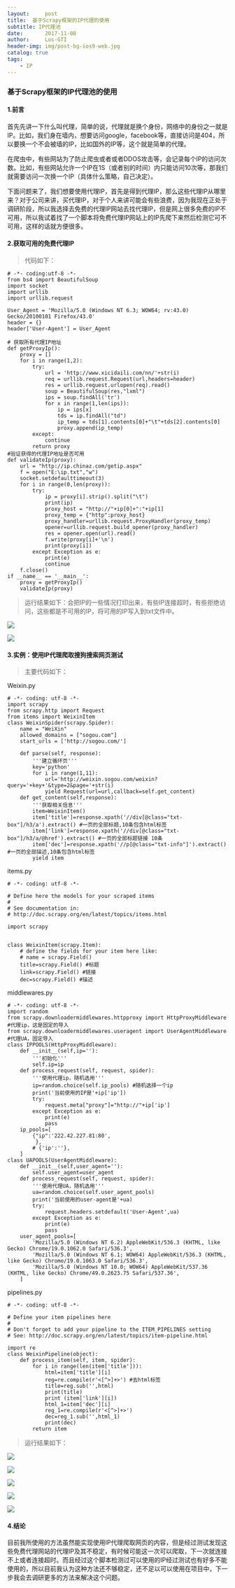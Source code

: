 ```yaml
---
layout:     post
title:  基于Scrapy框架的IP代理的使用
subtitle: IP代理池
date:       2017-11-08
author:     Los-GTI
header-img: img/post-bg-ios9-web.jpg
catalog: true
tags:
    - IP
---
```

### 基于Scrapy框架的IP代理池的使用

#### 1.前言

首先先讲一下什么叫代理，简单的说，代理就是换个身份，网络中的身份之一就是IP。比如，我们身在墙内，想要访问google，facebook等，直接访问是404，所以要换一个不会被墙的IP，比如国外的IP等，这个就是简单的代理。

在爬虫中，有些网站为了防止爬虫或者或者DDOS攻击等，会记录每个IP的访问次数。比如，有些网站允许一个IP在1S（或者别的时间）内只能访问10次等，那我们就需要访问一次换一个IP（具体什么策略，自己决定）。

下面问题来了，我们想要使用代理IP，首先是得到代理IP，那么这些代理IP从哪里来？对于公司来讲，买代理IP，对于个人来讲可能会有些浪费，因为我现在正处于调研阶段，所以我选择去免费的代理IP网站去找代理IP，但是网上很多免费的IP不可用，所以我试着找了一个脚本将免费代理IP网站上的IP先爬下来然后检测它可不可用，这样的话就方便很多。

#### 2.获取可用的免费代理IP

> 代码如下：

```
# -*- coding:utf-8 -*-
from bs4 import BeautifulSoup
import socket
import urllib
import urllib.request

User_Agent = 'Mozilla/5.0 (Windows NT 6.3; WOW64; rv:43.0) Gecko/20100101 Firefox/43.0'
header = {}
header['User-Agent'] = User_Agent

# 获取所有代理IP地址
def getProxyIp():
    proxy = []
    for i in range(1,2):
        try:
            url = 'http://www.xicidaili.com/nn/'+str(i)
            req = urllib.request.Request(url,headers=header)
            res = urllib.request.urlopen(req).read()
            soup = BeautifulSoup(res,"lxml")
            ips = soup.findAll('tr')
            for x in range(1,len(ips)):
                ip = ips[x]
                tds = ip.findAll("td")
                ip_temp = tds[1].contents[0]+"\t"+tds[2].contents[0]
                proxy.append(ip_temp)
        except:
            continue
        return proxy
#验证获得的代理IP地址是否可用
def validateIp(proxy):
    url = "http://ip.chinaz.com/getip.aspx"
    f = open("E:\ip.txt","w")
    socket.setdefaulttimeout(3)
    for i in range(0,len(proxy)):
        try:
            ip = proxy[i].strip().split("\t")
            print(ip)
            proxy_host = "http://"+ip[0]+":"+ip[1]
            proxy_temp = {"http":proxy_host}
            proxy_handler=urllib.request.ProxyHandler(proxy_temp)
            opener=urllib.request.build_opener(proxy_handler)
            res = opener.open(url).read()
            f.write(proxy[i]+'\n')
            print(proxy[i])
        except Exception as e:
            print(e)
            continue
    f.close()
if __name__ == '__main__':
    proxy = getProxyIp()
    validateIp(proxy)
```

> 运行结果如下：会把IP的一些情况打印出来，有些IP连接超时，有些拒绝访问，这些都是不可用的IP，将可用的IP写入到txt文件中。

![](https://i.imgur.com/v5BOlYg.png)

![](https://i.imgur.com/3EHgA5t.png)

#### 3.实例：使用IP代理爬取搜狗搜索网页测试

> 主要代码如下：

Weixin.py

```
# -*- coding: utf-8 -*-
import scrapy
from scrapy.http import Request
from items import WeixinItem
class WeixinSpider(scrapy.Spider):
    name = "WeiXin"
    allowed_domains = ["sogou.com"]
    start_urls = ['http://sogou.com/']

    def parse(self, response):
        '''建立循环页'''
        key='python'
        for i in range(1,11):
            url='http://weixin.sogou.com/weixin?query='+key+'&type=2&page='+str(i)
            yield Request(url=url,callback=self.get_content)
    def get_content(self,response):
        '''获取相关信息'''
        item=WeixinItem()
        item['title']=response.xpath('//div[@class="txt-box"]/h3/a').extract() #一页的全部标题,10条包含html标签
        item['link']=response.xpath('//div[@class="txt-box"]/h3/a/@href').extract() #一页的全部标题链接 10条
        item['dec']=response.xpath('//p[@class="txt-info"]').extract() #一页的全部描述,10条包含html标签
        yield item
```
items.py

```
# -*- coding: utf-8 -*-

# Define here the models for your scraped items
#
# See documentation in:
# http://doc.scrapy.org/en/latest/topics/items.html

import scrapy


class WeixinItem(scrapy.Item):
    # define the fields for your item here like:
    # name = scrapy.Field()
    title=scrapy.Field() #标题
    link=scrapy.Field() #链接
    dec=scrapy.Field() #描述

```
middlewares.py

```
# -*- coding: utf-8 -*-
import random
from scrapy.downloadermiddlewares.httpproxy import HttpProxyMiddleware #代理ip，这是固定的导入
from scrapy.downloadermiddlewares.useragent import UserAgentMiddleware #代理UA，固定导入
class IPPOOLS(HttpProxyMiddleware):
    def __init__(self,ip=''):
        '''初始化'''
        self.ip=ip
    def process_request(self, request, spider):
        '''使用代理ip，随机选用'''
        ip=random.choice(self.ip_pools) #随机选择一个ip
        print('当前使用的IP是'+ip['ip'])
        try:
            request.meta["proxy"]="http://"+ip['ip']
        except Exception as e:
            print(e)
            pass
    ip_pools=[
        {"ip":'222.42.227.81:80',
         },
        # {'ip':''},
    ]
class UAPOOLS(UserAgentMiddleware):
    def __init__(self,user_agent=''):
        self.user_agent=user_agent
    def process_request(self, request, spider):
        '''使用代理UA，随机选用'''
        ua=random.choice(self.user_agent_pools)
        print('当前使用的user-agent是'+ua)
        try:
            request.headers.setdefault('User-Agent',ua)
        except Exception as e:
            print(e)
            pass
    user_agent_pools=[
        'Mozilla/5.0 (Windows NT 6.2) AppleWebKit/536.3 (KHTML, like Gecko) Chrome/19.0.1062.0 Safari/536.3',
        'Mozilla/5.0 (Windows NT 6.1; WOW64) AppleWebKit/536.3 (KHTML, like Gecko) Chrome/19.0.1063.0 Safari/536.3',
        'Mozilla/5.0 (Windows NT 10.0; WOW64) AppleWebKit/537.36 (KHTML, like Gecko) Chrome/49.0.2623.75 Safari/537.36',
    ]
```
pipelines.py

```
# -*- coding: utf-8 -*-

# Define your item pipelines here
#
# Don't forget to add your pipeline to the ITEM_PIPELINES setting
# See: http://doc.scrapy.org/en/latest/topics/item-pipeline.html

import re
class WeixinPipeline(object):
    def process_item(self, item, spider):
        for i in range(len(item['title'])):
            html=item['title'][i]
            reg=re.compile(r'<[^>]+>') #去html标签
            title=reg.sub('',html)
            print(title)
            print (item['link'][i])
            html_1=item['dec'][i]
            reg_1=re.compile(r'<[^>]+>')
            dec=reg_1.sub('',html_1)
            print(dec)
        return item

```
> 运行结果如下：

![](https://i.imgur.com/kTn23cF.png)

![](https://i.imgur.com/XeCYKBa.png)

![](https://i.imgur.com/dUPVQ85.png)

![](https://i.imgur.com/ubBW4bL.png)

![](https://i.imgur.com/NHtWDq6.png)

#### 4.结论

目前我所使用的方法虽然能实现使用IP代理爬取网页的内容，但是经过测试发现这些免费代理网站的代理IP及其不稳定，有时候可能这一次可以爬取，下一次就连接不上或者连接超时。而且经过这个脚本检测过可以使用的IP经过测试也有好多不能使用的，所以目前我认为这种方法还不够稳定，还不足以可以使用在项目中，下一步我会去调研更多的方法来解决这个问题。
